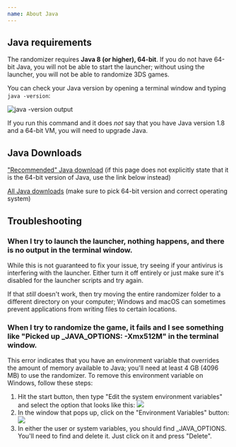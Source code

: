 ```yaml
---
name: About Java
---
```

## Java requirements

The randomizer requires **Java 8 (or higher), 64-bit**. If you do not have 64-bit Java, you will not be able to start the launcher; without using the launcher, you will not be able to randomize 3DS games.

You can check your Java version by opening a terminal window and typing `java -version`:

![java -version output](https://i.imgur.com/sqzUsUk.png)

If you run this command and it does _not_ say that you have Java version 1.8 and a 64-bit VM, you will need to upgrade Java.

## Java Downloads

["Recommended" Java download](https://java.com/en/download/) (if this page does not explicitly state that it is the 64-bit version of Java, use the link below instead)

[All Java downloads](https://java.com/en/download/manual.jsp) (make sure to pick 64-bit version and correct operating system)

## Troubleshooting

### When I try to launch the launcher, nothing happens, and there is no output in the terminal window.

While this is not guaranteed to fix your issue, try seeing if your antivirus is interfering with the launcher. Either turn it off entirely or just make sure it's disabled for the launcher scripts and try again.

If that *still* doesn't work, then try moving the entire randomizer folder to a different directory on your computer; Windows and macOS can sometimes prevent applications from writing files to certain locations.

### When I try to randomize the game, it fails and I see something like "Picked up _JAVA_OPTIONS: -Xmx512M" in the terminal window.

This error indicates that you have an environment variable that overrides the amount of memory available to Java; you'll need at least 4 GB (4096 MB) to use the randomizer. To remove this environment variable on Windows, follow these steps:
1. Hit the start button, then type "Edit the system environment variables" and select the option that looks like this:
![](https://i.imgur.com/JeyH7g2.png)
2. In the window that pops up, click on the "Environment Variables" button:
![](https://i.imgur.com/FW896Fd.png)
3. In either the user or system variables, you should find _JAVA_OPTIONS. You'll need to find and delete it. Just click on it and press "Delete".
